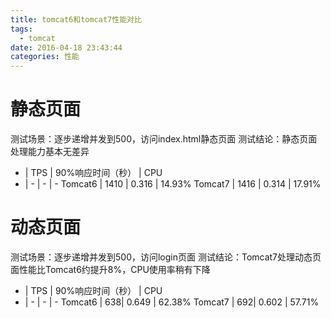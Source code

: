 ```yaml
---
title: tomcat6和tomcat7性能对比
tags:
  - tomcat
date: 2016-04-18 23:43:44
categories: 性能
---
```


# 静态页面
测试场景：逐步递增并发到500，访问index.html静态页面
测试结论：静态页面处理能力基本无差异

- | TPS | 90%响应时间（秒） | CPU
- | - | - | -
Tomcat6 | 1410 | 0.316 | 14.93%
Tomcat7 | 1416 | 0.314 | 17.91%


# 动态页面
测试场景：逐步递增并发到500，访问login页面
测试结论：Tomcat7处理动态页面性能比Tomcat6约提升8%，CPU使用率稍有下降

- | TPS | 90%响应时间（秒） | CPU
- | - | - | -
Tomcat6 | 638| 0.649 | 62.38%
Tomcat7 | 692| 0.602 | 57.71%
